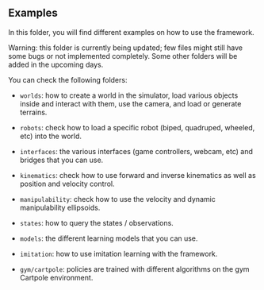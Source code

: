 ## Examples

In this folder, you will find different examples on how to use the framework.

Warning: this folder is currently being updated; few files might still have some bugs or not 
implemented completely. Some other folders will be added in the upcoming days.

You can check the following folders:
- `worlds`: how to create a world in the simulator, load various objects inside and interact with 
them, use the camera, and load or generate terrains.
- `robots`: check how to load a specific robot (biped, quadruped, wheeled, etc) into the world.
- `interfaces`: the various interfaces (game controllers, webcam, etc) and bridges that you can use.
- `kinematics`: check how to use forward and inverse kinematics as well as position and velocity control.
- `manipulability`: check how to use the velocity and dynamic manipulability ellipsoids.

- `states`: how to query the states / observations.
- `models`: the different learning models that you can use.

- `imitation`: how to use imitation learning with the framework.
- `gym/cartpole`: policies are trained with different algorithms on the gym Cartpole environment.

